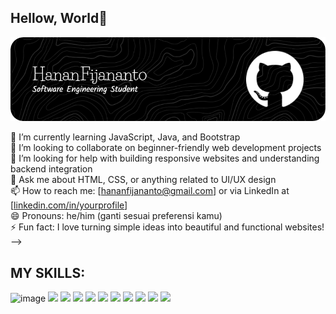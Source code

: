 ## Hellow, World👋

![Hanan](github-header-image.png)

<!--
**Yoloez/Yoloez** is a ✨ _special_ ✨ repository because its `README.md` (this file) appears on your GitHub profile.
f
Here are some ideas to get you started:

<!-- - 🔭 I’m currently working on ... -->

🌱 I’m currently learning JavaScript, Java, and Bootstrap  
👯 I’m looking to collaborate on beginner-friendly web development projects  
🤔 I’m looking for help with building responsive websites and understanding backend integration  
💬 Ask me about HTML, CSS, or anything related to UI/UX design  
📫 How to reach me: [hananfijananto@gmail.com] or via LinkedIn at [[linkedin.com/in/yourprofile](https://www.linkedin.com/in/hanan-fijananto-1362152b7/)]  
😄 Pronouns: he/him (ganti sesuai preferensi kamu)  
⚡ Fun fact: I love turning simple ideas into beautiful and functional websites!
  -->

## MY SKILLS:

![image](https://img.shields.io/badge/ChatGPT-74aa9c?style=for-the-badge&logo=openai&logoColor=white)
<img src="https://img.shields.io/badge/W3Schools-04AA6D?style=for-the-badge&logo=W3Schools&logoColor=white" />
<img src="https://img.shields.io/badge/LaTeX-47A141?style=for-the-badge&logo=LaTeX&logoColor=white" /> <img src="https://img.shields.io/badge/Python-FFD43B?style=for-the-badge&logo=python&logoColor=blue" />
<img src="https://img.shields.io/badge/HTML5-E34F26?style=for-the-badge&logo=html5&logoColor=white" /> <img src="https://img.shields.io/badge/CSS3-1572B6?style=for-the-badge&logo=css3&logoColor=white" />
<img src="https://img.shields.io/badge/Figma-F24E1E?style=for-the-badge&logo=figma&logoColor=white" />
<img src="https://img.shields.io/badge/Valorant-fa4454?style=for-the-badge&logo=valorant&logoColor=white" />
<img src="https://img.shields.io/badge/MySQL-005C84?style=for-the-badge&logo=mysql&logoColor=white" />
<img src="https://img.shields.io/badge/Bootstrap-563D7C?style=for-the-badge&logo=bootstrap&logoColor=white" />
<img src="https://img.shields.io/badge/JavaScript-323330?style=for-the-badge&logo=javascript&logoColor=F7DF1E" />
